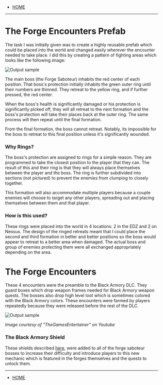 - [HOME](https://avijr.com)

---

# The Forge Encounters Prefab

The task I was initially given was to create a highly reusable prefab which could be placed into the world and changed easily wherever the encounter needed to take place. I did this by creating a pattern of fighting areas which looks like the following image:

![Output sample](https://github.com/Polaros/AVI/raw/master/images/SabateurEncounter.png)

The main boss (the Forge Saboteur) inhabits the red center of each position. That boss's protection initially inhabits the green outer ring until their numbers are thinned. They retreat to the yellow ring, and if further pressed, the red center.

When the boss's health is significantly damaged or his protection is significantly picked off, they will all retreat to the next formation and the boss's protection will take their places back at the outer ring. The same process will then repeat until the final formation.

From the final formation, the boss cannot retreat. Notably, its impossible for the boss to retreat to this final position unless it's significantly wounded.

### Why Rings?

The boss's protection are assigned to rings for a simple reason. They are programmed to take the closest position to the player that they can. The result of this and their ring is that they will always place themselves between the player and the boss. The ring is further subdivided into sections (not pictured) to prevent the enemies from clumping to closely together.

This formation will also accommodate multiple players because a couple enemies will choose to target any other players, spreading out and placing themselves between them and that player.

### How is this used?

These rings were placed into the world in 4 locations: 2 in the EDZ and 2 on Nessus. The design of the ringed retreats meant that I could place the second and third formation in better and better positions so the boss would appear to retreat to a better area when damaged. The actual boss and group of enemies protecting them were all exchanged appropriately depending on the area.

# The Forge Encounters

These 4 encounters were the preamble to the Black Armory DLC. They guard boxes which drop weapon frames needed for Black Armory weapon quests. The bosses also drop high level loot which is sometimes colored with the Black Armory colors. These encounters were farmed by players repeatedly because they were released before the rest of the DLC.

![Output sample](https://github.com/Polaros/AVI/raw/master/images/maxresdefault.jpg)

*Image courtesy of "TheGamesEntertainer" on Youtube*

### The Black Armory Shield

These shields described [here](https://avijr.com/Destiny), were added to all of the forge saboteur bosses to increase their difficulty and introduce players to this new mechanic which is featured in the forges themselves and the quests to unlock them.

---

- [HOME](https://avijr.com)
